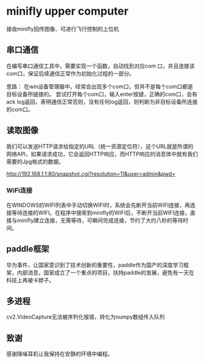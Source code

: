 # minifly upper computer
 接收minifly回传图像、可进行飞行控制的上位机
 
## 串口通信
在编写串口通信工具中，需要实现一个函数，自动找到对应com 口，并且连接该com口，保证后续通信正常作为初始化过程的一部分。

思路：
在win设备管理器中，经常会出现多个com口，但并不是每个com口都是目标设备所链接的。
尝试打开每个com口，输入enter按键，正确的com口，会有ack log返回，表明通信正常否则，没有任何log返回，则判断为非目标设备所连接的com口。

## 读取图像
我们可以发送HTTP请求给指定的URL（统一资源定位符），这个URL就是所谓的网络API，如果请求成功，它会返回HTTP响应，而HTTP响应的消息体中就有我们需要的Jpg格式的数据。

http://192.168.1.1:80/snapshot.cgi?resolution=11&user=admin&pwd=

### WiFi连接
在WINDOWS的WIFI列表中手动切换WIFI时，系统会先断开当前WIFI连接，再连接等待连接的WIFI。在程序中搜索到minifly的WIFI后，不断开当前WIFI连接，直接与minifly建立连接，无需等待，可瞬间完成连接，节约了大约八秒的等待时间。

## paddle框架
华为事件，让国家意识到了技术创新的重要性，paddle作为国产的深度学习框架，内部消息，国家成立了一个重点的项目，扶持paddle的发展，避免有一天在科技上再被卡脖子。

## 多进程
cv2.VideoCapture无法被序列化报错，转化为numpy数组传入队列

## 致谢
感谢降噪耳机让我保持在安静的环境中编程。